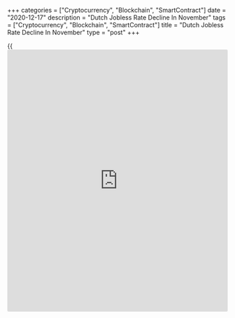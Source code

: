 +++
categories = ["Cryptocurrency", "Blockchain", "SmartContract"]
date = "2020-12-17"
description = "Dutch Jobless Rate Decline In November"
tags = ["Cryptocurrency", "Blockchain", "SmartContract"]
title = "Dutch Jobless Rate Decline In November"
type = "post"
+++

{{<iframe id="large-banner" src="https://www.bounty.group/#slide=28.0" width="100%" height="600" scrolling="no" style="border: 0px solid rgb(216, 221, 230); border-radius: 3px;">}}

The Dutch unemployment rate fell in November, data from the Central
Bureau of Statistics showed on Thursday.

The ILO jobless rate for the 15-75 year age group fell to a seasonally
adjusted 4.0 percent in November from 4.3 percent in October.

The number of unemployed decreased to 378,000 in November from 406,000
in the previous month.

The unemployment rate among the youth aged between 15 and 25 years, fell
to 9.4 percent in November from 10.1 percent in the previous month.

At the end of the month, 276,000 unemployment benefits were paid.

For comments and feedback [contact](https://www.playgroundfx.com/contact/): editorial@rtt[news](https://www.letsplayfx.com/blog/forex-news-website/).com

[Economic News][1]

 **What parts of the world are seeing the best (and worst) economic
performances lately? Click[here][2] to check out our [Econ Scorecard][2]
and find out! See up-to-the-moment [ranking](https://www.playgroundfx.com/blog/crypto-exchange-ranking/)s for the best and worst
performers in [GDP][3], [unemployment rate][4], [inflation][2] and much
more.**

   1. www.rtt[news](https://www.letsplayfx.com/blog/forex-news-website/).com/Content/EconomicNews.aspx
   2. www.rtt[news](https://www.letsplayfx.com/blog/forex-news-website/).com/economic-scorecard/world-rank/CPI/highest-performance.aspx
   3. www.rtt[news](https://www.letsplayfx.com/blog/forex-news-website/).com/economic-scorecard/world-rank/GDP/highest-performance.aspx
   4. www.rtt[news](https://www.letsplayfx.com/blog/forex-news-website/).com/economic-scorecard/world-rank/unemployment-rate/lowest-performance.aspx